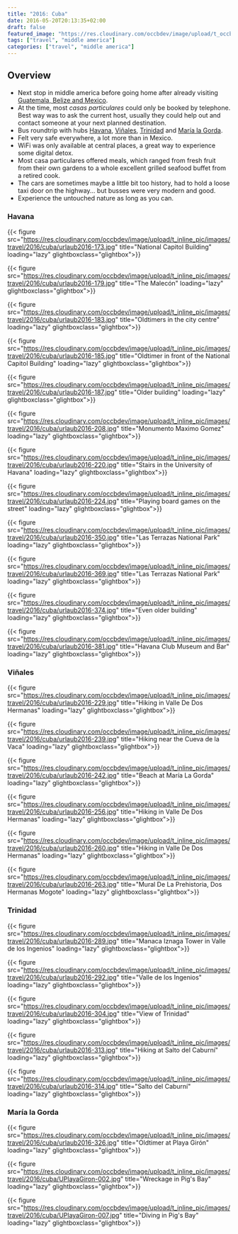```yaml
---
title: "2016: Cuba"
date: 2016-05-20T20:13:35+02:00
draft: false
featured_image: "https://res.cloudinary.com/occbdev/image/upload/t_occbdev_gallery_teaser/images/travel/2016/cuba/Urlaub2016-326.jpg"
tags: ["travel", "middle america"]
categories: ["travel", "middle america"]
---
```


## Overview
* Next stop in middle america before going home after already visiting [Guatemala, Belize and Mexico](../2016-05-20-guatemala-belize-mexico).
* At the time, most _casas particulares_ could only be booked by telephone. Best way was to ask the current host, usually they could help out and contact someone at your next planned destination.
* Bus roundtrip with hubs [Havana](#havana), [Viñales](#vinales), [Trinidad](#trinidad) and [María la Gorda](#marialagorda).
* Felt very safe everywhere, a lot more than in Mexico.
* WiFi was only available at central places, a great way to experience some digital detox.
* Most casa particulares offered meals, which ranged from fresh fruit from their own gardens to a whole excellent grilled seafood buffet from a retired cook.
* The cars are sometimes maybe a little bit too history, had to hold a loose taxi door on the highway... but busses were very modern and good.
* Experience the untouched nature as long as you can.

### Havana <a name="havana"></a>

{{< figure src="https://res.cloudinary.com/occbdev/image/upload/t_inline_pic/images/travel/2016/cuba/urlaub2016-173.jpg" title="National Capitol Building" loading="lazy" glightboxclass="glightbox">}}

{{< figure src="https://res.cloudinary.com/occbdev/image/upload/t_inline_pic/images/travel/2016/cuba/urlaub2016-179.jpg" title="The Malecón" loading="lazy" glightboxclass="glightbox">}}

{{< figure src="https://res.cloudinary.com/occbdev/image/upload/t_inline_pic/images/travel/2016/cuba/urlaub2016-183.jpg" title="Oldtimers in the city centre" loading="lazy" glightboxclass="glightbox">}}

{{< figure src="https://res.cloudinary.com/occbdev/image/upload/t_inline_pic/images/travel/2016/cuba/urlaub2016-185.jpg" title="Oldtimer in front of the National Capitol Building" loading="lazy" glightboxclass="glightbox">}}

{{< figure src="https://res.cloudinary.com/occbdev/image/upload/t_inline_pic/images/travel/2016/cuba/urlaub2016-187.jpg" title="Older building" loading="lazy" glightboxclass="glightbox">}}

{{< figure src="https://res.cloudinary.com/occbdev/image/upload/t_inline_pic/images/travel/2016/cuba/urlaub2016-208.jpg" title="Monumento Maximo Gomez" loading="lazy" glightboxclass="glightbox">}}

{{< figure src="https://res.cloudinary.com/occbdev/image/upload/t_inline_pic/images/travel/2016/cuba/urlaub2016-220.jpg" title="Stairs in the University of Havana" loading="lazy" glightboxclass="glightbox">}}

{{< figure src="https://res.cloudinary.com/occbdev/image/upload/t_inline_pic/images/travel/2016/cuba/urlaub2016-224.jpg" title="Playing board games on the street" loading="lazy" glightboxclass="glightbox">}}

{{< figure src="https://res.cloudinary.com/occbdev/image/upload/t_inline_pic/images/travel/2016/cuba/urlaub2016-350.jpg" title="Las Terrazas National Park" loading="lazy" glightboxclass="glightbox">}}

{{< figure src="https://res.cloudinary.com/occbdev/image/upload/t_inline_pic/images/travel/2016/cuba/urlaub2016-369.jpg" title="Las Terrazas National Park" loading="lazy" glightboxclass="glightbox">}}

{{< figure src="https://res.cloudinary.com/occbdev/image/upload/t_inline_pic/images/travel/2016/cuba/urlaub2016-374.jpg" title="Even older building" loading="lazy" glightboxclass="glightbox">}}

{{< figure src="https://res.cloudinary.com/occbdev/image/upload/t_inline_pic/images/travel/2016/cuba/urlaub2016-381.jpg" title="Havana Club Museum and Bar" loading="lazy" glightboxclass="glightbox">}}

### Viñales <a name="vinales"></a>

{{< figure src="https://res.cloudinary.com/occbdev/image/upload/t_inline_pic/images/travel/2016/cuba/urlaub2016-229.jpg" title="Hiking in Valle De Dos Hermanas" loading="lazy" glightboxclass="glightbox">}}

{{< figure src="https://res.cloudinary.com/occbdev/image/upload/t_inline_pic/images/travel/2016/cuba/urlaub2016-239.jpg" title="Hiking near the Cueva de la Vaca" loading="lazy" glightboxclass="glightbox">}}

{{< figure src="https://res.cloudinary.com/occbdev/image/upload/t_inline_pic/images/travel/2016/cuba/urlaub2016-242.jpg" title="Beach at María La Gorda" loading="lazy" glightboxclass="glightbox">}}

{{< figure src="https://res.cloudinary.com/occbdev/image/upload/t_inline_pic/images/travel/2016/cuba/urlaub2016-256.jpg" title="Hiking in Valle De Dos Hermanas" loading="lazy" glightboxclass="glightbox">}}

{{< figure src="https://res.cloudinary.com/occbdev/image/upload/t_inline_pic/images/travel/2016/cuba/urlaub2016-260.jpg" title="Hiking in Valle De Dos Hermanas" loading="lazy" glightboxclass="glightbox">}}

{{< figure src="https://res.cloudinary.com/occbdev/image/upload/t_inline_pic/images/travel/2016/cuba/urlaub2016-263.jpg" title="Mural De La Prehistoria, Dos Hermanas Mogote" loading="lazy" glightboxclass="glightbox">}}

### Trinidad <a name="trinidad"></a>

{{< figure src="https://res.cloudinary.com/occbdev/image/upload/t_inline_pic/images/travel/2016/cuba/urlaub2016-289.jpg" title="Manaca Iznaga Tower in Valle de los Ingenios" loading="lazy" glightboxclass="glightbox">}}

{{< figure src="https://res.cloudinary.com/occbdev/image/upload/t_inline_pic/images/travel/2016/cuba/urlaub2016-292.jpg" title="Valle de los Ingenios" loading="lazy" glightboxclass="glightbox">}}

{{< figure src="https://res.cloudinary.com/occbdev/image/upload/t_inline_pic/images/travel/2016/cuba/urlaub2016-304.jpg" title="View of Trinidad" loading="lazy" glightboxclass="glightbox">}}

{{< figure src="https://res.cloudinary.com/occbdev/image/upload/t_inline_pic/images/travel/2016/cuba/urlaub2016-313.jpg" title="Hiking at Salto del Caburní" loading="lazy" glightboxclass="glightbox">}}

{{< figure src="https://res.cloudinary.com/occbdev/image/upload/t_inline_pic/images/travel/2016/cuba/urlaub2016-314.jpg" title="Salto del Caburní" loading="lazy" glightboxclass="glightbox">}}

### María la Gorda <a name="marialagorda"></a>

{{< figure src="https://res.cloudinary.com/occbdev/image/upload/t_inline_pic/images/travel/2016/cuba/urlaub2016-326.jpg" title="Oldtimer at Playa Girón" loading="lazy" glightboxclass="glightbox">}}

{{< figure src="https://res.cloudinary.com/occbdev/image/upload/t_inline_pic/images/travel/2016/cuba/UPlayaGiron-002.jpg" title="Wreckage in Pig's Bay" loading="lazy" glightboxclass="glightbox">}}

{{< figure src="https://res.cloudinary.com/occbdev/image/upload/t_inline_pic/images/travel/2016/cuba/UPlayaGiron-007.jpg" title="Diving in Pig's Bay" loading="lazy" glightboxclass="glightbox">}}
